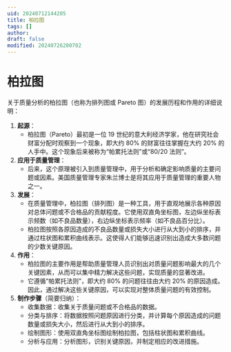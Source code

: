 ```yaml
---
uid: 20240712144205
title: 柏拉图
tags: []
author: 
draft: false
modified: 20240726200702
---
```


# 柏拉图

关于质量分析的柏拉图（也称为排列图或 Pareto 图）的发展历程和作用的详细说明：

1. **起源**：
    - 柏拉图（Pareto）最初是一位 19 世纪的意大利经济学家，他在研究社会财富分配时观察到一个现象，即大约 80% 的财富往往掌握在大约 20% 的人手中。这个现象后来被称为“帕累托法则”或“80/20 法则”。
2. **应用于质量管理**：
    - 后来，这个原理被引入到质量管理中，用于分析和确定影响质量的主要问题或因素。美国质量管理专家朱兰博士是将其应用于质量管理的重要人物之一。
3. **发展**：
    - 在质量管理中，柏拉图（排列图）是一种工具，用于直观地展示各种原因对总体问题或不合格品的贡献程度。它使用双直角坐标图，左边纵坐标表示频数（如不良品数量），右边纵坐标表示频率（如不良品百分比）。
    - 柏拉图按照各原因造成的不良品数量或损失大小进行从大到小的排序，并通过柱状图和累积曲线表示。这使得人们能够迅速识别出造成大多数问题的少数关键原因。
4. **作用**：
    - 柏拉图的主要作用是帮助质量管理人员识别出对质量问题影响最大的几个关键因素，从而可以集中精力解决这些问题，实现质量的显著改进。
    - 它遵循“帕累托法则”，即大约 80% 的问题往往由大约 20% 的原因造成。因此，通过解决这些关键原因，可以实现对整体质量问题的有效控制。
5. **制作步骤**（简要归纳）：
    - 收集数据：收集关于质量问题或不合格品的数据。
    - 分类与排序：将数据按照问题原因进行分类，并计算每个原因造成的问题数量或损失大小，然后进行从大到小的排序。
    - 绘制图形：使用双直角坐标图绘制柏拉图，包括柱状图和累积曲线。
    - 分析与应用：分析图形，识别关键原因，并制定相应的改进措施。